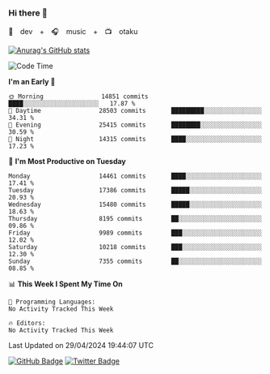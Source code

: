 ### Hi there 👋

🚀　dev　+　🎧　music　+　📺　otaku


[![Anurag's GitHub stats](https://github-readme-stats.vercel.app/api?username=koheitasaka&count_private=true&show_icons=true&theme=monokai)](https://github.com/koheitasaka/github-readme-stats)

<!--START_SECTION:waka-->
![Code Time](http://img.shields.io/badge/Code%20Time-1%2C161%20hrs%2023%20mins-blue)

**I'm an Early 🐤** 

```text
🌞 Morning                14851 commits       ████░░░░░░░░░░░░░░░░░░░░░   17.87 % 
🌆 Daytime                28503 commits       █████████░░░░░░░░░░░░░░░░   34.31 % 
🌃 Evening                25415 commits       ████████░░░░░░░░░░░░░░░░░   30.59 % 
🌙 Night                  14315 commits       ████░░░░░░░░░░░░░░░░░░░░░   17.23 % 
```
📅 **I'm Most Productive on Tuesday** 

```text
Monday                   14461 commits       ████░░░░░░░░░░░░░░░░░░░░░   17.41 % 
Tuesday                  17386 commits       █████░░░░░░░░░░░░░░░░░░░░   20.93 % 
Wednesday                15480 commits       █████░░░░░░░░░░░░░░░░░░░░   18.63 % 
Thursday                 8195 commits        ██░░░░░░░░░░░░░░░░░░░░░░░   09.86 % 
Friday                   9989 commits        ███░░░░░░░░░░░░░░░░░░░░░░   12.02 % 
Saturday                 10218 commits       ███░░░░░░░░░░░░░░░░░░░░░░   12.30 % 
Sunday                   7355 commits        ██░░░░░░░░░░░░░░░░░░░░░░░   08.85 % 
```


📊 **This Week I Spent My Time On** 

```text
💬 Programming Languages: 
No Activity Tracked This Week

🔥 Editors: 
No Activity Tracked This Week
```


 Last Updated on 29/04/2024 19:44:07 UTC
<!--END_SECTION:waka-->

[![GitHub Badge](https://img.shields.io/badge/GitHub-100000?style=for-the-badge&logo=github&logoColor=white)](https://github.com/koheitasaka)
[![Twitter Badge](https://img.shields.io/badge/Twitter-1DA1F2?style=for-the-badge&logo=twitter&logoColor=white)](https://twitter.com/sleep_asleep_)
